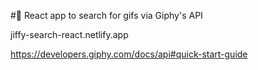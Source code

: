 #🚀 React app to search for gifs via Giphy's API 

jiffy-search-react.netlify.app

https://developers.giphy.com/docs/api#quick-start-guide
